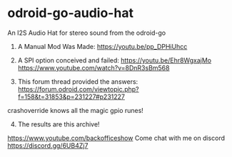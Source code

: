 # odroid-go-audio-hat
An I2S Audio Hat for stereo sound from the odroid-go

1) A Manual Mod Was Made:
https://youtu.be/pp_DPHiUhcc

2) A SPI option conceived and failed:
https://youtu.be/Ehr8WgxajMo
https://www.youtube.com/watch?v=8DnR3sBm568

3) This forum thread provided the answers:
https://forum.odroid.com/viewtopic.php?f=158&t=31853&p=231227#p231227

crashoverride knows all the magic gpio runes!

4) The results are this archive!

https://www.youtube.com/backofficeshow
Come chat with me on discord https://discord.gg/6UB4Zj7

